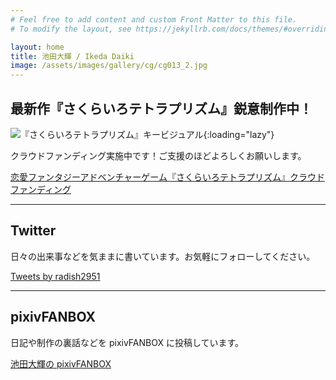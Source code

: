 ```yaml
---
# Feel free to add content and custom Front Matter to this file.
# To modify the layout, see https://jekyllrb.com/docs/themes/#overriding-theme-defaults

layout: home
title: 池田大輝 / Ikeda Daiki
image: /assets/images/gallery/cg/cg013_2.jpg
---
```


## 最新作『さくらいろテトラプリズム』鋭意制作中！

![『さくらいろテトラプリズム』キービジュアル](https://blooming-spectrum.com/sakurairo-tetraprism/img/main_visual.jpg){:loading="lazy"}

クラウドファンディング実施中です！ご支援のほどよろしくお願いします。

[恋愛ファンタジーアドベンチャーゲーム『さくらいろテトラプリズム』クラウドファンディング](https://soreosu.com/projects/sakurairo-tetraprism)

---

## Twitter

日々の出来事などを気ままに書いています。お気軽にフォローしてください。

<a class="twitter-timeline" data-height="700" href="https://twitter.com/radish2951?ref_src=twsrc%5Etfw">Tweets by radish2951</a> <script async src="https://platform.twitter.com/widgets.js" charset="utf-8"></script>

---

## pixivFANBOX

日記や制作の裏話などを pixivFANBOX に投稿しています。

[池田大輝の pixivFANBOX](https://radish2951.fanbox.cc/)
